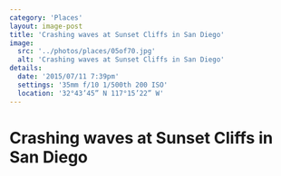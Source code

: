 ```yaml
---
category: 'Places'
layout: image-post
title: 'Crashing waves at Sunset Cliffs in San Diego'
image:
  src: '../photos/places/05of70.jpg'
  alt: 'Crashing waves at Sunset Cliffs in San Diego'
details:
  date: '2015/07/11 7:39pm'
  settings: '35mm f/10 1/500th 200 ISO'
  location: '32°43’45” N 117°15’22” W'
---
```

<h1 class="d-none">Crashing waves at Sunset Cliffs in San Diego</h1>